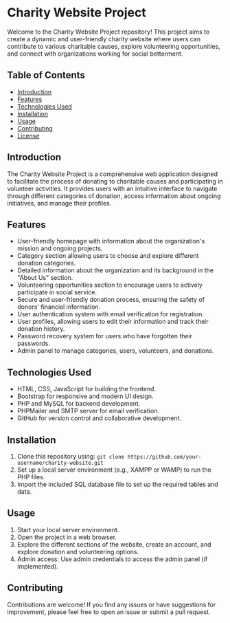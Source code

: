 # Charity Website Project

Welcome to the Charity Website Project repository! This project aims to create a dynamic and user-friendly charity website where users can contribute to various charitable causes, explore volunteering opportunities, and connect with organizations working for social betterment.

## Table of Contents
- [Introduction](#introduction)
- [Features](#features)
- [Technologies Used](#technologies-used)
- [Installation](#installation)
- [Usage](#usage)
- [Contributing](#contributing)
- [License](#license)

## Introduction
The Charity Website Project is a comprehensive web application designed to facilitate the process of donating to charitable causes and participating in volunteer activities. It provides users with an intuitive interface to navigate through different categories of donation, access information about ongoing initiatives, and manage their profiles.

## Features
- User-friendly homepage with information about the organization's mission and ongoing projects.
- Category section allowing users to choose and explore different donation categories.
- Detailed information about the organization and its background in the "About Us" section.
- Volunteering opportunities section to encourage users to actively participate in social service.
- Secure and user-friendly donation process, ensuring the safety of donors' financial information.
- User authentication system with email verification for registration.
- User profiles, allowing users to edit their information and track their donation history.
- Password recovery system for users who have forgotten their passwords.
- Admin panel to manage categories, users, volunteers, and donations.

## Technologies Used
- HTML, CSS, JavaScript for building the frontend.
- Bootstrap for responsive and modern UI design.
- PHP and MySQL for backend development.
- PHPMailer and SMTP server for email verification.
- GitHub for version control and collaborative development.

## Installation
1. Clone this repository using: `git clone https://github.com/your-username/charity-website.git`
2. Set up a local server environment (e.g., XAMPP or WAMP) to run the PHP files.
3. Import the included SQL database file to set up the required tables and data.

## Usage
1. Start your local server environment.
2. Open the project in a web browser.
3. Explore the different sections of the website, create an account, and explore donation and volunteering options.
4. Admin access: Use admin credentials to access the admin panel (if implemented).

## Contributing
Contributions are welcome! If you find any issues or have suggestions for improvement, please feel free to open an issue or submit a pull request.
